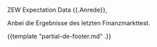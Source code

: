ZEW Expectation Data
{{.Anrede}},

Anbei die Ergebnisse des letzten Finanzmarkttest.


{{template "partial-de-footer.md" .}}
